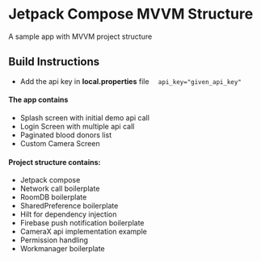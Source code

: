 
# Jetpack Compose MVVM Structure

A sample app with MVVM project structure

## Build Instructions
- Add the api key in
  **local.properties** file   ```   api_key="given_api_key"   ```

#### The app contains
- Splash screen with initial demo api call
- Login Screen with multiple api call
- Paginated blood donors list
- Custom Camera Screen

#### Project structure contains:

- Jetpack compose
- Network call boilerplate
- RoomDB boilerplate
- SharedPreference boilerplate
- Hilt for dependency injection
- Firebase push notification boilerplate
- CameraX api implementation example
- Permission handling
- Workmanager boilerplate
